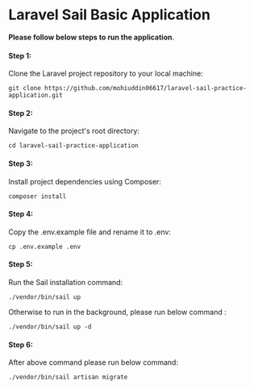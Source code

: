 # Laravel Sail Basic Application

**Please follow below steps to run the application**. 

#### Step 1:
Clone the Laravel project repository to your local machine:

    git clone https://github.com/mohiuddin06617/laravel-sail-practice-application.git

#### Step 2:
Navigate to the project's root directory:

    cd laravel-sail-practice-application

#### Step 3:
Install project dependencies using Composer:

    composer install

#### Step 4:
Copy the .env.example file and rename it to .env:

    cp .env.example .env

#### Step 5:
Run the Sail installation command:

    ./vendor/bin/sail up
Otherwise to run in the background, please run below command :

    ./vendor/bin/sail up -d

#### Step 6:
After above command please run below command:

    ./vendor/bin/sail artisan migrate
